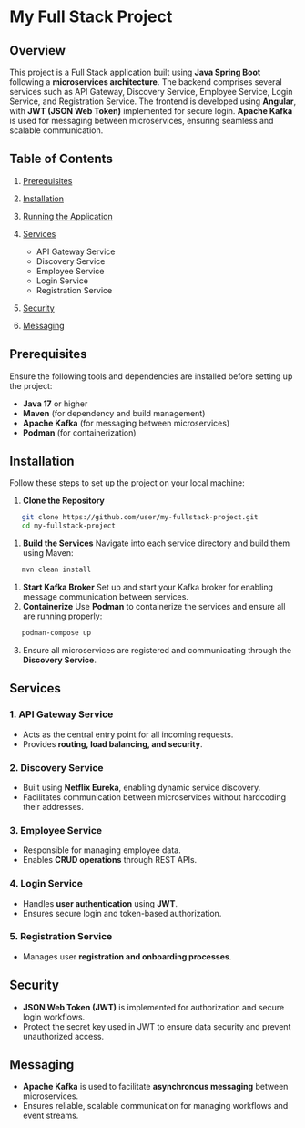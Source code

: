 # **My Full Stack Project**
## **Overview**
This project is a Full Stack application built using **Java Spring Boot** following a **microservices architecture**. The backend comprises several services such as API Gateway, Discovery Service, Employee Service, Login Service, and Registration Service. The frontend is developed using **Angular**, with **JWT (JSON Web Token)** implemented for secure login. **Apache Kafka** is used for messaging between microservices, ensuring seamless and scalable communication.
## **Table of Contents**
1. [Prerequisites](#prerequisites)
2. [Installation](#installation)
3. [Running the Application](#running-the-application)
4. [Services](#services)
    - API Gateway Service
    - Discovery Service
    - Employee Service
    - Login Service
    - Registration Service

5. [Security](#security)
6. [Messaging](#messaging)

## **Prerequisites**
Ensure the following tools and dependencies are installed before setting up the project:
- **Java 17** or higher
- **Maven** (for dependency and build management)
- **Apache Kafka** (for messaging between microservices)
- **Podman** (for containerization)

## **Installation**
Follow these steps to set up the project on your local machine:
1. **Clone the Repository**
``` bash
   git clone https://github.com/user/my-fullstack-project.git
   cd my-fullstack-project
```
1. **Build the Services**
   Navigate into each service directory and build them using Maven:
``` bash
   mvn clean install
```
1. **Start Kafka Broker**
   Set up and start your Kafka broker for enabling message communication between services.
2. **Containerize**
   Use **Podman** to containerize the services and ensure all are running properly:
``` bash
   podman-compose up
```
3. Ensure all microservices are registered and communicating through the **Discovery Service**.

## **Services**
### **1. API Gateway Service**
- Acts as the central entry point for all incoming requests.
- Provides **routing, load balancing, and security**.

### **2. Discovery Service**
- Built using **Netflix Eureka**, enabling dynamic service discovery.
- Facilitates communication between microservices without hardcoding their addresses.

### **3. Employee Service**
- Responsible for managing employee data.
- Enables **CRUD operations** through REST APIs.

### **4. Login Service**
- Handles **user authentication** using **JWT**.
- Ensures secure login and token-based authorization.

### **5. Registration Service**
- Manages user **registration and onboarding processes**.

## **Security**
- **JSON Web Token (JWT)** is implemented for authorization and secure login workflows.
- Protect the secret key used in JWT to ensure data security and prevent unauthorized access.

## **Messaging**
- **Apache Kafka** is used to facilitate **asynchronous messaging** between microservices.
- Ensures reliable, scalable communication for managing workflows and event streams.



